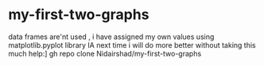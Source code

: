 # my-first-two-graphs
data frames are'nt used , i have assigned my own values using matplotlib.pyplot library IA next time i will do more better without taking this much help:]
gh repo clone Nidairshad/my-first-two-graphs
